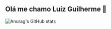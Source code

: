 ## Olá me chamo Luiz Guilherme 👋

![Anurag's GitHub stats](https://github-readme-stats.vercel.app/api?username=LuizGuilherme&show_icons=true&theme=dark)
